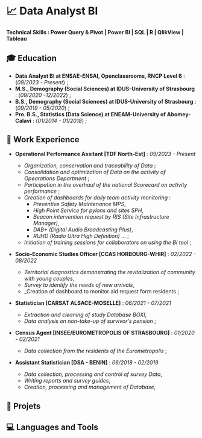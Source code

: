 # 📈 Data Analyst BI

#### Technical Skills : Power Query & Pivot | Power BI | SQL | R | QlikView | Tableau 

## 🎓 Education
- **Data Analyst BI at ENSAE-ENSAI, Openclassrooms, RNCP Level 6** : (_09/2023 - Present_) ;   
- **M.S., Demography (Social Sciences) at IDUS-University of Strasbourg** : (_09/2020 -12/2022_) ;    
- **B.S., Demography (Social Sciences) at IDUS-University of Strasbourg** : (_09/2019 - 05/2020_) ;    
- **Pro. B.S., Statistics (Data Science) at ENEAM-University of Abomey-Calavi** : (_01/2014 - 01/2018_) ;    

## 💼 Work Experience
- **Operational Performance Assitant [TDF North-Est]** : _09/2023 - Present_
  -   _Organization, conservation and traceability of Data_ ;
  -   _Consolidation and optimization of Data on the activity of Opearations Department_ ;
  -   _Participation in the overhaul of the national Scorecard on activity performance_ ;
  -   _Creation of dashboards for daily team activity monitoring_ :
      -   _Preventive Safety Maintenance MPS_,  
      -   _High Point Service for pylons and sites SPH_,
      -   _Beacon intervention request by RIS (Site Infrastructure Manager)_,
      -   _DAB+ (Digital Audio Broadcasting Plus)_,
      -   _RUHD (Radio Ultra High Definition)_ ... ;  
  -   _Initiation of training sessions for collaborators on using the BI tool_ ; 
    
- **Socio-Economic Studies Officer [CCAS HORBOURG-WHIR]** : _02/2022 - 08/2022_
  -   _Territorial diagnostics demonstrating the revitalization of community with young couples_,
  -   _Survey to identify the needs of new arrivals_,
  -   _Creation of dashboard to monitor aid request form residents ;  
    
- **Statistician [CARSAT ALSACE-MOSELLE]** : _06/2021 - 07/2021_
  -   _Extraction and cleaning of study Database BOXI_,
  -   _Data analysis on non-take-up of survivor's pension_ ;  
    
- **Census Agent [INSEE/EUROMETROPOLIS OF STRASBOURG]** : _01/2020 - 02/2021_
  -   _Data collection from the residents of the Eurometropolis_ ;  
    
- **Assistant Statistician [DSA - BENIN]** : _06/2018 - 02/2019_
  -   _Data collection, processing and control of survey Data_,
  -   _Writing reports and survey guides_,
  -   _Creation, processing and management of Database_,
    

## 🚀 Projets 

## 💻 Languages and Tools



